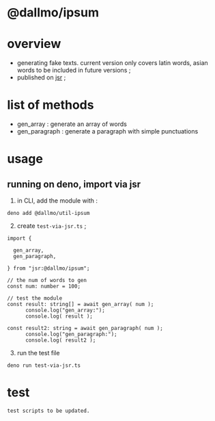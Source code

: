 # @dallmo/ipsum


# overview
- generating fake texts.  current version only covers latin words, asian words to be included in future versions ; 
- published on [jsr][link-2] ; 


# list of methods
- gen_array : generate an array of words
- gen_paragraph : generate a paragraph with simple punctuations


# usage
## running on deno, import via jsr

1. in CLI, add the module with :
```
deno add @dallmo/util-ipsum
```

2. create `test-via-jsr.ts` ; 

```
import { 

  gen_array,
  gen_paragraph,

} from "jsr:@dallmo/ipsum";

// the num of words to gen
const num: number = 100;

// test the module
const result: string[] = await gen_array( num );
      console.log("gen_array:");
      console.log( result );
      
const result2: string = await gen_paragraph( num );
      console.log("gen_paragraph:");
      console.log( result2 );
```

3. run the test file
```
deno run test-via-jsr.ts
```

# test
```
test scripts to be updated.
```

[comments]: ----------------------------------
[link-1]: https://deno.land/x/dallmo_ipsum
[link-2]: https://jsr.io/@dallmo/ipsum
